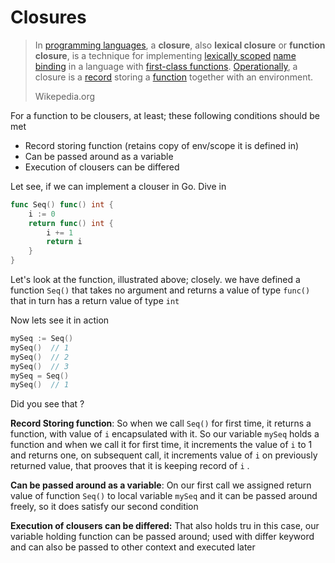 # Closures

> In [programming languages](https://en.wikipedia.org/wiki/Programming_language), a **closure**, also **lexical closure** or **function closure**, is a technique for implementing [lexically scoped](https://en.wikipedia.org/wiki/Lexically_scoped) [name binding](https://en.wikipedia.org/wiki/Name_binding) in a language with [first-class functions](https://en.wikipedia.org/wiki/First-class_function). [Operationally](https://en.wikipedia.org/wiki/Operational_semantics), a closure is a [record](https://en.wikipedia.org/wiki/Record_%28computer_science%29) storing a [function](https://en.wikipedia.org/wiki/Function_%28computer_science%29) together with an environment.
>
> Wikepedia.org

For a function to be clousers, at least; these following conditions should be met 

* Record storing function \(retains copy of env/scope it is defined in\)
* Can be passed around as a variable 
* Execution of clousers can be differed

Let see, if we can implement a clouser in Go. Dive in

```go
func Seq() func() int {
    i := 0
    return func() int {
        i += 1
        return i
    }
}
```

Let's look at the function, illustrated above; closely. we have defined a function `Seq()` that takes no argument and returns a value of type `func()` that in turn has a return value of type `int` 

Now lets see it in action

```go
mySeq := Seq()
mySeq()  // 1
mySeq()  // 2
mySeq()  // 3
mySeq = Seq()
mySeq()  // 1
```

Did you see that ? 

**Record Storing function**: So when we call `Seq()` for first time, it returns a function, with value of `i` encapsulated with it. So our variable `mySeq` holds a function and when we call it for first time, it increments the value of `i` to 1 and returns one, on subsequent call, it increments value of `i` on previously returned value, that prooves that it is keeping record of `i` .

**Can be passed around as a variable**: On our first call we assigned return value of function `Seq()` to local variable `mySeq` and it can be passed around freely, so it does satisfy our second condition

**Execution of clousers can be differed:** That also holds tru in this case, our variable holding function can be passed around; used with differ keyword and can also be passed to other context and executed later

